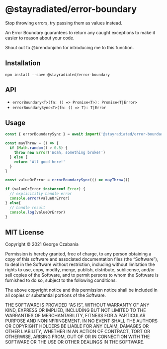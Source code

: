 # @stayradiated/error-boundary

Stop throwing errors, try passing them as values instead.

An Error Boundary guarantees to return any caught exceptions to make it easier
to reason about your code.

Shout out to @brendonjohn for introducing me to this function.

## Installation

```shell
npm install --save @stayradiated/error-boundary
```

## API

- `errorBoundary<T>(fn: () => Promise<T>): Promise<T|Error>`
- `errorBoundarySync<T>(fn: () => T): T|Error`

## Usage

```javascript
const { errorBoundarySync } = await import('@stayradiated/error-boundary')

const mayThrow = () => {
  if (Math.random() > 0.5) {
    throw new Error('Woah, something broke!')
  } else {
    return 'All good here!'
  }
}

const valueOrError = errorBoundarySync(() => mayThrow())

if (valueOrError instanceof Error) {
  // explicititly handle error
  console.error(valueOrError)
} else{
  // handle result
  console.log(valueOrError)
}
```

## MIT License

Copyright © 2021 George Czabania

Permission is hereby granted, free of charge, to any person obtaining a copy of
this software and associated documentation files (the “Software”), to deal in
the Software without restriction, including without limitation the rights to
use, copy, modify, merge, publish, distribute, sublicense, and/or sell copies
of the Software, and to permit persons to whom the Software is furnished to do
so, subject to the following conditions:

The above copyright notice and this permission notice shall be included in all
copies or substantial portions of the Software.

THE SOFTWARE IS PROVIDED “AS IS”, WITHOUT WARRANTY OF ANY KIND, EXPRESS OR
IMPLIED, INCLUDING BUT NOT LIMITED TO THE WARRANTIES OF MERCHANTABILITY,
FITNESS FOR A PARTICULAR PURPOSE AND NONINFRINGEMENT. IN NO EVENT SHALL THE
AUTHORS OR COPYRIGHT HOLDERS BE LIABLE FOR ANY CLAIM, DAMAGES OR OTHER
LIABILITY, WHETHER IN AN ACTION OF CONTRACT, TORT OR OTHERWISE, ARISING FROM,
OUT OF OR IN CONNECTION WITH THE SOFTWARE OR THE USE OR OTHER DEALINGS IN THE
SOFTWARE.
